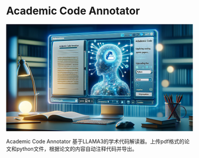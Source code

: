 # Academic Code Annotator

![](./files/pic/readme_1.webp)

Academic Code Annotator 基于LLAMA3的学术代码解读器。上传pdf格式的论文和python文件，根据论文的内容自动注释代码并导出。
